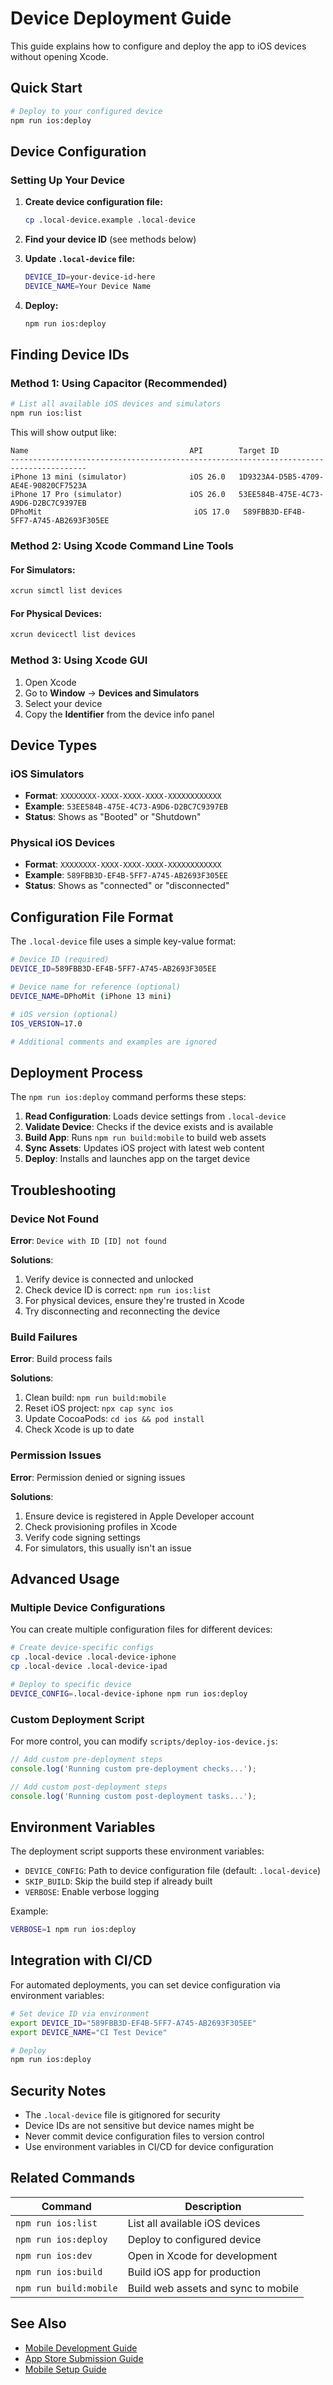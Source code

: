 # Device Deployment Guide

This guide explains how to configure and deploy the app to iOS devices without opening Xcode.

## Quick Start

```bash
# Deploy to your configured device
npm run ios:deploy
```

## Device Configuration

### Setting Up Your Device

1. **Create device configuration file:**
   ```bash
   cp .local-device.example .local-device
   ```

2. **Find your device ID** (see methods below)

3. **Update `.local-device` file:**
   ```bash
   DEVICE_ID=your-device-id-here
   DEVICE_NAME=Your Device Name
   ```

4. **Deploy:**
   ```bash
   npm run ios:deploy
   ```

## Finding Device IDs

### Method 1: Using Capacitor (Recommended)

```bash
# List all available iOS devices and simulators
npm run ios:list
```

This will show output like:
```
Name                                    API        Target ID
---------------------------------------------------------------------------------------
iPhone 13 mini (simulator)              iOS 26.0   1D9323A4-D5B5-4709-AE4E-90820CF7523A
iPhone 17 Pro (simulator)               iOS 26.0   53EE584B-475E-4C73-A9D6-D2BC7C9397EB
DPhoMit                                  iOS 17.0   589FBB3D-EF4B-5FF7-A745-AB2693F305EE
```

### Method 2: Using Xcode Command Line Tools

#### For Simulators:
```bash
xcrun simctl list devices
```

#### For Physical Devices:
```bash
xcrun devicectl list devices
```

### Method 3: Using Xcode GUI

1. Open Xcode
2. Go to **Window** → **Devices and Simulators**
3. Select your device
4. Copy the **Identifier** from the device info panel

## Device Types

### iOS Simulators
- **Format**: `XXXXXXXX-XXXX-XXXX-XXXX-XXXXXXXXXXXX`
- **Example**: `53EE584B-475E-4C73-A9D6-D2BC7C9397EB`
- **Status**: Shows as "Booted" or "Shutdown"

### Physical iOS Devices
- **Format**: `XXXXXXXX-XXXX-XXXX-XXXX-XXXXXXXXXXXX`
- **Example**: `589FBB3D-EF4B-5FF7-A745-AB2693F305EE`
- **Status**: Shows as "connected" or "disconnected"

## Configuration File Format

The `.local-device` file uses a simple key-value format:

```bash
# Device ID (required)
DEVICE_ID=589FBB3D-EF4B-5FF7-A745-AB2693F305EE

# Device name for reference (optional)
DEVICE_NAME=DPhoMit (iPhone 13 mini)

# iOS version (optional)
IOS_VERSION=17.0

# Additional comments and examples are ignored
```

## Deployment Process

The `npm run ios:deploy` command performs these steps:

1. **Read Configuration**: Loads device settings from `.local-device`
2. **Validate Device**: Checks if the device exists and is available
3. **Build App**: Runs `npm run build:mobile` to build web assets
4. **Sync Assets**: Updates iOS project with latest web content
5. **Deploy**: Installs and launches app on the target device

## Troubleshooting

### Device Not Found

**Error**: `Device with ID [ID] not found`

**Solutions**:
1. Verify device is connected and unlocked
2. Check device ID is correct: `npm run ios:list`
3. For physical devices, ensure they're trusted in Xcode
4. Try disconnecting and reconnecting the device

### Build Failures

**Error**: Build process fails

**Solutions**:
1. Clean build: `npm run build:mobile`
2. Reset iOS project: `npx cap sync ios`
3. Update CocoaPods: `cd ios && pod install`
4. Check Xcode is up to date

### Permission Issues

**Error**: Permission denied or signing issues

**Solutions**:
1. Ensure device is registered in Apple Developer account
2. Check provisioning profiles in Xcode
3. Verify code signing settings
4. For simulators, this usually isn't an issue

## Advanced Usage

### Multiple Device Configurations

You can create multiple configuration files for different devices:

```bash
# Create device-specific configs
cp .local-device .local-device-iphone
cp .local-device .local-device-ipad

# Deploy to specific device
DEVICE_CONFIG=.local-device-iphone npm run ios:deploy
```

### Custom Deployment Script

For more control, you can modify `scripts/deploy-ios-device.js`:

```javascript
// Add custom pre-deployment steps
console.log('Running custom pre-deployment checks...');

// Add custom post-deployment steps
console.log('Running custom post-deployment tasks...');
```

## Environment Variables

The deployment script supports these environment variables:

- `DEVICE_CONFIG`: Path to device configuration file (default: `.local-device`)
- `SKIP_BUILD`: Skip the build step if already built
- `VERBOSE`: Enable verbose logging

Example:
```bash
VERBOSE=1 npm run ios:deploy
```

## Integration with CI/CD

For automated deployments, you can set device configuration via environment variables:

```bash
# Set device ID via environment
export DEVICE_ID="589FBB3D-EF4B-5FF7-A745-AB2693F305EE"
export DEVICE_NAME="CI Test Device"

# Deploy
npm run ios:deploy
```

## Security Notes

- The `.local-device` file is gitignored for security
- Device IDs are not sensitive but device names might be
- Never commit device configuration files to version control
- Use environment variables in CI/CD for device configuration

## Related Commands

| Command | Description |
|---------|-------------|
| `npm run ios:list` | List all available iOS devices |
| `npm run ios:deploy` | Deploy to configured device |
| `npm run ios:dev` | Open in Xcode for development |
| `npm run ios:build` | Build iOS app for production |
| `npm run build:mobile` | Build web assets and sync to mobile |

## See Also

- [Mobile Development Guide](./mobile_development.md)
- [App Store Submission Guide](./APP_STORE_SUBMISSION.md)
- [Mobile Setup Guide](./MOBILE_SETUP.md)
